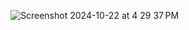 ![Screenshot 2024-10-22 at 4 29 37 PM](https://github.com/user-attachments/assets/78079996-4483-4244-bef5-8ef03cd67278)
